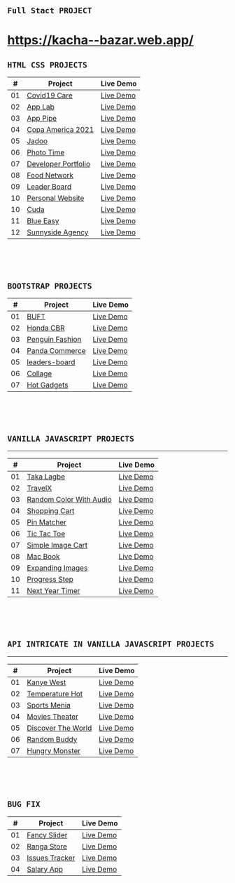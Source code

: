 ## `Full Stact PROJECT`

#  https://kacha--bazar.web.app/



## `HTML CSS PROJECTS`

| #   | Project                                                                    | Live Demo                                                        |
| --- | -------------------------------------------------------------------------- | ---------------------------------------------------------------- |
| 01  | [Covid19 Care](https://github.com/farhan-nahid/covid19-care)               | [Live Demo](https://covid19-care.vercel.app/)                    |
| 02  | [App Lab](https://github.com/farhan-nahid/app-lab)                         | [Live Demo](https://app-lab.vercel.app/)                         |
| 03  | [App Pipe](https://github.com/farhan-nahid/app-pipe)                       | [Live Demo](https://app-pipe.vercel.app/)                        |
| 04  | [Copa America 2021](https://github.com/farhan-nahid/copa-america-2021)     | [Live Demo](https://copa-america-2021.vercel.app/)               |
| 05  | [Jadoo](https://github.com/farhan-nahid/jadoo)                             | [Live Demo](https://jadooo.vercel.app/)                          |
| 06  | [Photo Time](https://github.com/farhan-nahid/photo-time)                   | [Live Demo](https://photo-time.vercel.app/)                      |
| 07  | [Developer Portfolio](https://github.com/farhan-nahid/developer-portfolio) | [Live Demo](https://farhan-nahid.github.io/developer-portfolio/) |
| 08  | [Food Network](https://github.com/farhan-nahid/food-network)               | [Live Demo](https://food-network.vercel.app/)                    |
| 09  | [Leader Board](https://github.com/farhan-nahid/css-leader-board)           | [Live Demo](https://css-leader-board.netlify.app/)               |
| 10  | [Personal Website](https://github.com/farhan-nahid/personal-website)       | [Live Demo](https://farhan-nahid.github.io/personal-website/)    |
| 10  | [Cuda](https://github.com/farhan-nahid/1st-psd-to-html)                    | [Live Demo](https://farhan-nahid.github.io/1st-psd-to-html/)     |
| 11  | [Blue Easy](https://github.com/farhan-nahid/blueeasy)                      | [Live Demo](https://farhan-nahid.github.io/blueeasy/)            |
| 12  | [Sunnyside Agency](https://github.com/farhan-nahid/sunnyside-agency)       | [Live Demo](https://agency-sunnyside.vercel.app/)                |

<br />
<br />
<br />

## `BOOTSTRAP PROJECTS`

| #   | Project                                                                    | Live Demo                                                            |
| --- | -------------------------------------------------------------------------- | -------------------------------------------------------------------- |
| 01  | [BUFT](https://github.com/farhan-nahid/buft)                               | [Live Demo](https://buft.netlify.app/)                               |
| 02  | [Honda CBR](https://github.com/farhan-nahid/honda-cbr)                     | [Live Demo](https://honda-cbr.vercel.app/)                           |
| 03  | [Penguin Fashion](https://github.com/farhan-nahid/penguin-fashion)         | [Live Demo](https://farhan-nahid.github.io/penguin-fashion)          |
| 04  | [Panda Commerce](https://github.com/farhan-nahid/panda-commerce-bootstrap) | [Live Demo](https://farhan-nahid.github.io/panda-commerce-bootstrap) |
| 05  | [leaders-board](https://github.com/farhan-nahid/leaders-board)             | [Live Demo](https://farhan-nahid.github.io/leaders-board)            |
| 06  | [Collage](https://github.com/farhan-nahid/bootstrap-layout)                | [Live Demo](https://farhan-nahid.github.io/bootstrap-layout)         |
| 07  | [Hot Gadgets](https://github.com/farhan-nahid/hot-gadgets)                 | [Live Demo](https://farhan-nahid.github.io/hot-gadgets)              |

<br />
<br />
<br />

## `VANILLA JAVASCRIPT PROJECTS`

---

| #   | Project                                                                            | Live Demo                                                 |
| --- | ---------------------------------------------------------------------------------- | --------------------------------------------------------- |
| 01  | [Taka Lagbe](https://github.com/farhan-nahid/taka-lagbe)                           | [Live Demo](https://taka-lagbe.netlify.app/)              |
| 02  | [TravelX](https://github.com/farhan-nahid/travelX)                                 | [Live Demo](https://travel-x.vercel.app/)                 |
| 03  | [Random Color With Audio](https://github.com/farhan-nahid/random-color-with-audio) | [Live Demo](https://random-color-with-audio.netlify.app/) |
| 04  | [Shopping Cart](https://github.com/farhan-nahid/shopping-cart)                     | [Live Demo](https://shopping-cart-dom.vercel.app/)        |
| 05  | [Pin Matcher](https://github.com/farhan-nahid/pin-matcher)                         | [Live Demo](https://pin-matcher.vercel.app/)              |
| 06  | [Tic Tac Toe](https://github.com/farhan-nahid/tic-tac-toc)                         | [Live Demo](https://js-tic-tac-toe.vercel.app/)           |
| 07  | [Simple Image Cart](https://github.com/farhan-nahid/simple-image-cart)             | [Live Demo](https://simple-image-cart.vercel.app/)        |
| 08  | [Mac Book](https://github.com/farhan-nahid/mac-book)                               | [Live Demo](https://mac-book.vercel.app/)                 |
| 09  | [Expanding Images](https://github.com/farhan-nahid/expanding-images)               | [Live Demo](https://expanding-img.vercel.app/)            |
| 10  | [Progress Step](https://github.com/farhan-nahid/progress-step)                     | [Live Demo](https://progress-step.vercel.app/)            |
| 11  | [Next Year Timer](https://github.com/farhan-nahid/next-year-timer)                 | [Live Demo](https://next-year-timer.vercel.app/)          |

<br />
<br />
<br />

## `API INTRICATE IN VANILLA JAVASCRIPT PROJECTS`

---

| #   | Project                                                                  | Live Demo                                           |
| --- | ------------------------------------------------------------------------ | --------------------------------------------------- |
| 01  | [Kanye West](https://github.com/farhan-nahid/kanye-west)                 | [Live Demo](https://kanye--west.vercel.app/)        |
| 02  | [Temperature Hot](https://github.com/farhan-nahid/temperature-hot)       | [Live Demo](https://temperature-hot.vercel.app/)    |
| 03  | [Sports Menia](https://github.com/farhan-nahid/sports-menia)             | [Live Demo](https://sports-menia.vercel.app/)       |
| 04  | [Movies Theater](https://github.com/farhan-nahid/movies-theater)         | [Live Demo](https://movies-theater.vercel.app/)     |
| 05  | [Discover The World](https://github.com/farhan-nahid/discover-the-world) | [Live Demo](https://discover-the-world.vercel.app/) |
| 06  | [Random Buddy](https://github.com/farhan-nahid/random-buddy)             | [Live Demo](https://random-buddy.vercel.app/)       |
| 07  | [Hungry Monster](https://github.com/farhan-nahid/hungry-monster)         | [Live Demo](https://hungry-monster.vercel.app/)     |

<br />
<br />
<br />

## `BUG FIX`

| #   | Project                                                          | Live Demo                                                 |
| --- | ---------------------------------------------------------------- | --------------------------------------------------------- |
| 01  | [Fancy Slider](https://github.com/farhan-nahid/fancy-slider)     | [Live Demo](https://farhan-nahid.github.io/fancy-slider/) |
| 02  | [Ranga Store](https://github.com/farhan-nahid/ranga-store)       | [Live Demo](https://ranga-store.vercel.app/)              |
| 03  | [Issues Tracker](https://github.com/farhan-nahid/issues-tracker) | [Live Demo](https://issues-tracker.vercel.app/)           |
| 04  | [Salary App](https://github.com/farhan-nahid/js-dude-salary-app) | [Live Demo](https://js-dude-salary-app.vercel.app/)       |
